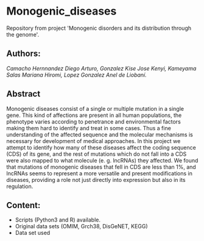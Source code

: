 # Monogenic_diseases
Repository from project 'Monogenic disorders and its distribution through the genome'.

## Authors:   
*Camacho Hernnandez Diego Arturo, Gonzalez Kise Jose Kenyi, Kameyama Salas Mariana Hiromi, Lopez Gonzalez Anel de Liobaní.*

## Abstract    
Monogenic diseases consist of a single or multiple mutation in a single gene. This kind of affections are present in all human populations, the phenotype varies  according to penetrance and environmental factors making them hard to identify and treat in some cases. Thus a fine understanding of the affected sequence and the molecular mechanisms is necessary for development of medical approaches. In this project we attempt to identify how many of these diseases affect the coding sequence (CDS) of its gene, and the rest of mutations which do not fall into a CDS were also mapped to what molecule (e. g. lncRNAs) they affected. We found that mutations of monogenic diseases that fell in CDS are less than 1%, and lncRNAs seems to represent a more versatile and present modifications in diseases, providing a role not just directly into expression but also in its regulation.

## Content: 
  - Scripts (Python3 and R) available.
  - Original data sets (OMIM, Grch38, DisGeNET, KEGG)
  - Data set used
